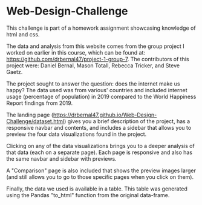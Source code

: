 # Web-Design-Challenge
This challenge is part of a homework assignment showcasing knowledge of html and css.

The data and analysis from this website comes from the group project I worked on earlier in this course, which can be found at: https://github.com/drbernal47/project-1-group-7. The contributors of this project were: Daniel Bernal, Mason Totall, Rebecca Tricker, and Steve Gaetz.

The project sought to answer the question: does the internet make us happy? The data used was from various' countries and included internet usage (percentage of population) in 2019 compared to the World Happiness Report findings from 2019.

The landing page (https://drbernal47.github.io/Web-Design-Challenge/dataset.html) gives you a brief description of the project, has a responsive navbar and contents, and includes a sidebar that allows you to preview the four data visualizations found in the project.

Clicking on any of the data visualizations brings you to a deeper analysis of that data (each on a separate page). Each page is responsive and also has the same navbar and sidebar with previews.

A "Comparison" page is also included that shows the preview images larger (and still allows you to go to those specific pages when you click on them).

Finally, the data we used is available in a table. This table was generated using the Pandas "to_html" function from the original data-frame.

